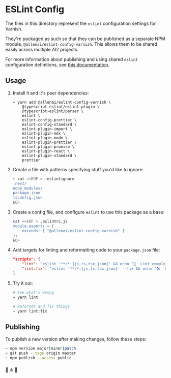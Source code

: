 # ESLint Config

The files in this directory represent the `eslint` configuration settings
for Varnish.

They're packaged as such so that they can be published as a separate NPM module,
`@allenai/eslint-config-varnish`. This allows them to be shared easily
across multiple AI2 projects.

For more information about publishing and using shared `eslint` configuration
definitions, see [this documentation](https://eslint.org/docs/user-guide/configuring).

## Usage

1. Install it and it's peer dependencies:

    ```shell
    ~ yarn add @allenai/eslint-config-varnish \
        @typescript-eslint/eslint-plugin \
        @typescript-eslint/parser \
        eslint \
        eslint-config-prettier \
        eslint-config-standard \
        eslint-plugin-import \
        eslint-plugin-mdx \
        eslint-plugin-node \
        eslint-plugin-prettier \
        eslint-plugin-promise \
        eslint-plugin-react \
        eslint-plugin-standard \
        prettier
    ```

2. Create a file with patterns specifying stuff you'd like to ignore:

    ```bash
    ~ cat <<EOF > .eslintignore
    .next/
    node_modules/
    package.json
    tsconfig.json
    EOF
    ```

3. Create a config file, and configure `eslint` to use this package as a base:

    ```bash
    cat <<EOF > .eslintrc.js
    module.exports = {
        extends: [ "@allenai/eslint-config-varnish" ]
    };
    EOF
    ```

4. Add targets for linting and reformatting code to your `package.json` file:

    ```json
    "scripts": {
        "lint": "eslint '**/*.{js,ts,tsx,json}' && echo '💫  Lint complete.'",
        "lint:fix": "eslint '**/*.{js,ts,tsx,json}' --fix && echo '🛠  Lint --fix complete.'",
    }
    ```

5. Try it out:

    ```bash
    # See what's wrong
    ~ yarn lint

    # Reformat and fix things
    ~ yarn lint:fix
    ```

## Publishing

To publish a new version after making changes, follow these steps:

```bash
~ npm version major|minor|patch
~ git push --tags origin master
~ npm publish --access public
```

🤘 ⛵️ 🎨
